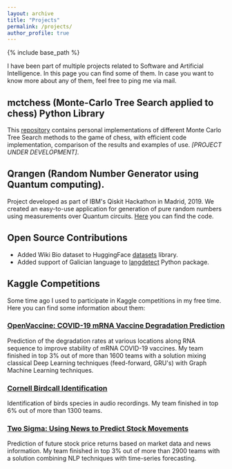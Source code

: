 ```yaml
---
layout: archive
title: "Projects"
permalink: /projects/
author_profile: true
---
```


{% include base_path %}

I have been part of multiple projects related to Software and Artificial Intelligence. In this page you can find some of them. In case you want to know more about any of them, feel free to ping me via mail.

## mctchess (Monte-Carlo Tree Search applied to chess) Python Library

This [repository](https://github.com/alejandrocros/monte_carlo_tree_chess) contains personal implementations of different Monte Carlo Tree Search methods to the game of chess, with efficient code implementation, comparison of the results and examples of use. *[PROJECT UNDER DEVELOPMENT]*.
## Qrangen (Random Number Generator using Quantum computing).
Project developed as part of IBM's Qiskit Hackathon in Madrid, 2019. We created an easy-to-use application for generation of pure random numbers using measurements over Quantum circuits. [Here](https://github.com/alejandrocros/Qrangen) you can find the code.

## Open Source Contributions
- Added Wiki Bio dataset to HuggingFace [datasets](https://github.com/huggingface/datasets) library.
- Added support of Galician language to [langdetect](https://github.com/Mimino666/langdetect) Python package.

## Kaggle Competitions
Some time ago I used to participate in Kaggle competitions in my free time. Here you can find some information about them:
### [OpenVaccine: COVID-19 mRNA Vaccine Degradation Prediction](https://www.kaggle.com/c/stanford-covid-vaccine)

Prediction of the degradation rates at various locations along RNA sequence to improve stability of mRNA COVID-19 vaccines. My team finished in top 3% out of more than 1600 teams with a solution mixing classical Deep Learning techniques (feed-forward, GRU's) with Graph Machine Learning techniques.

### [Cornell Birdcall Identification](https://www.kaggle.com/c/birdsong-recognition)
Identification of birds species in audio recordings.  My team finished in top 6% out of more than 1300 teams.
### [Two Sigma: Using News to Predict Stock Movements](https://www.kaggle.com/c/two-sigma-financial-news/)
Prediction of future stock price returns based on market data and news information. My team finished in top 3% out of more than 2900 teams with a solution combining NLP techniques with time-series forecasting.
